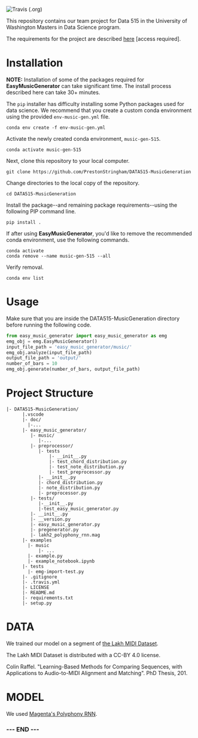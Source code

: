 
![Travis (.org)](https://img.shields.io/travis/PrestonStringham/DATA515-MusicGeneration)

This repository contains our team project for Data 515 in the University
of Washington Masters in Data Science program.

The requirements for the project are described [here][project-info]
[access required].


# Installation #

**NOTE:** Installation of some of the packages required for
**EasyMusicGenerator** can take significant time. The install process
described here can take 30+ minutes.

The `pip` installer has difficulty installing some Python packages used
for data science. We recommend that you create a custom conda
environment using the provided `env-music-gen.yml` file.

    conda env create -f env-music-gen.yml
                                                           
Activate the newly created conda environment, `music-gen-515`.

    conda activate music-gen-515 

Next, clone this repository to your local computer.

    git clone https://github.com/PrestonStringham/DATA515-MusicGeneration

Change directories to the local copy of the repository.

    cd DATA515-MusicGeneration
    
Install the package--and remaining package requirements--using the
following PIP command line.

    pip install .

If after using **EasyMusicGenerator**, you'd like to remove the
recommended conda environment, use the following commands.

    conda activate
    conda remove --name music-gen-515 --all

Verify removal.

    conda env list


[project-info]:https://canvas.uw.edu/courses/1434044/pages/project-infomation


# Usage #

Make sure that you are inside the DATA515-MusicGeneration directory before running the following code.

```python 
from easy_music_generator import easy_music_generator as emg
emg_obj = emg.EasyMusicGenerator()
input_file_path = 'easy_music_generator/music/'
emg_obj.analyze(input_file_path)
output_file_path = 'output/'
number_of_bars = 10
emg_obj.generate(number_of_bars, output_file_path)
```

# Project Structure #

    |- DATA515-MusicGeneration/
          |.vscode
          |- doc/
            |-...
          |- easy_music_generator/
             |- music/
                |-...
             |- preprocessor/
                |- tests
                    |- __init__.py
                    |- test_chord_distribution.py
                    |- test_note_distribution.py
                    |- test_preprocessor.py
                |- __init__.py
                |- chord_distribution.py
                |- note_distribution.py
                |- preprocessor.py
             |- tests/
                |-__init__.py
                |-test_easy_music_generator.py
             |- __init__.py
             |- __version.py
             |- easy_music_generator.py
             |- pregenerator.py
             |- lakh2_polyphony_rnn.mag  
          |- examples
            |- music
                |- ...
            |- example.py
            |- example_notebook.ipynb
          |- tests
            |- emg-import-test.py
          |- .gitignore
          |- .travis.yml
          |- LICENSE
          |- README.md
          |- requirements.txt
          |- setup.py
          

# DATA

We trained our model on a segment of [the Lakh MIDI Dataset](https://colinraffel.com/projects/lmd/). 

The Lakh MIDI Dataset is distributed with a CC-BY 4.0 license. 

Colin Raffel. "Learning-Based Methods for Comparing Sequences, with Applications to Audio-to-MIDI Alignment and Matching". PhD Thesis, 201. 


# MODEL 

We used [Magenta's Polyphony RNN](https://github.com/magenta/magenta/tree/master/magenta/models/polyphony_rnn). 


### --- END --- ###
